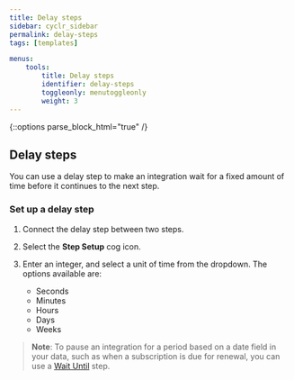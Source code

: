 ```yaml
---
title: Delay steps
sidebar: cyclr_sidebar
permalink: delay-steps
tags: [templates]

menus:
    tools:
        title: Delay steps
        identifier: delay-steps
        toggleonly: menutoggleonly
        weight: 3
---
```

{::options parse_block_html="true" /}
<section class="card">

## Delay steps

You can use a delay step to make an integration wait for a fixed amount of time before it continues to the next step.

### Set up a delay step

1. Connect the delay step between two steps.
2. Select the **Step Setup** cog icon.
3. Enter an integer, and select a unit of time from the dropdown. The options available are:

    * Seconds
    * Minutes
    * Hours
    * Days
    * Weeks

> **Note**: To pause an integration for a period based on a date field in your data, such as when a subscription is due for renewal, you can use a [Wait Until](wait-until-steps) step.

</section>